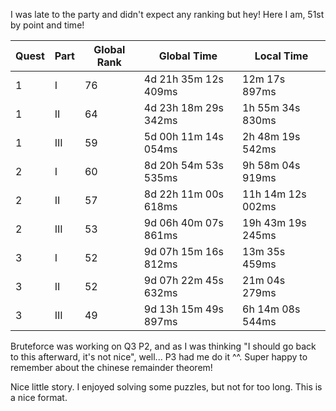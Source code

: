 I was late to the party and didn't expect any ranking but hey! Here I am, 51st by point and time!

|Quest|Part|Global Rank|Global Time|Local Time|
|---|---|---|---|---|
|1|I|76|4d 21h 35m 12s 409ms|12m 17s 897ms|
|1|II|64|4d 23h 18m 29s 342ms|1h 55m 34s 830ms|
|1|III|59|5d 00h 11m 14s 054ms|2h 48m 19s 542ms|
|2|I|60|8d 20h 54m 53s 535ms|9h 58m 04s 919ms|
|2|II|57|8d 22h 11m 00s 618ms|11h 14m 12s 002ms|
|2|III|53|9d 06h 40m 07s 861ms|19h 43m 19s 245ms|
|3|I|52|9d 07h 15m 16s 812ms|13m 35s 459ms|
|3|II|52|9d 07h 22m 45s 632ms|21m 04s 279ms|
|3|III|49|9d 13h 15m 49s 897ms|6h 14m 08s 544ms|


Bruteforce was working on Q3 P2, and as I was thinking "I should go back to this afterward, it's not nice", well... P3 had me do it ^^.
Super happy to remember about the chinese remainder theorem!

Nice little story. I enjoyed solving some puzzles, but not for too long. This is a nice format.
